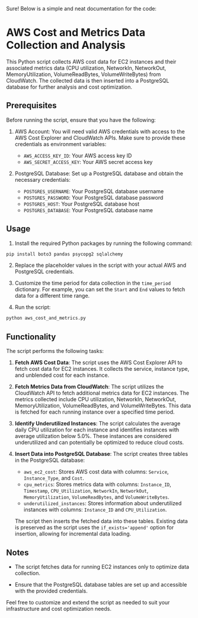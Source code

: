Sure! Below is a simple and neat documentation for the code:

# AWS Cost and Metrics Data Collection and Analysis

This Python script collects AWS cost data for EC2 instances and their associated metrics data (CPU utilization, NetworkIn, NetworkOut, MemoryUtilization, VolumeReadBytes, VolumeWriteBytes) from CloudWatch. The collected data is then inserted into a PostgreSQL database for further analysis and cost optimization.

## Prerequisites

Before running the script, ensure that you have the following:

1. AWS Account: You will need valid AWS credentials with access to the AWS Cost Explorer and CloudWatch APIs. Make sure to provide these credentials as environment variables:

   - `AWS_ACCESS_KEY_ID`: Your AWS access key ID
   - `AWS_SECRET_ACCESS_KEY`: Your AWS secret access key

2. PostgreSQL Database: Set up a PostgreSQL database and obtain the necessary credentials:

   - `POSTGRES_USERNAME`: Your PostgreSQL database username
   - `POSTGRES_PASSWORD`: Your PostgreSQL database password
   - `POSTGRES_HOST`: Your PostgreSQL database host
   - `POSTGRES_DATABASE`: Your PostgreSQL database name

## Usage

1. Install the required Python packages by running the following command:

```bash
pip install boto3 pandas psycopg2 sqlalchemy
```

2. Replace the placeholder values in the script with your actual AWS and PostgreSQL credentials.

3. Customize the time period for data collection in the `time_period` dictionary. For example, you can set the `Start` and `End` values to fetch data for a different time range.

4. Run the script:

```bash
python aws_cost_and_metrics.py
```

## Functionality

The script performs the following tasks:

1. **Fetch AWS Cost Data**: The script uses the AWS Cost Explorer API to fetch cost data for EC2 instances. It collects the service, instance type, and unblended cost for each instance.

2. **Fetch Metrics Data from CloudWatch**: The script utilizes the CloudWatch API to fetch additional metrics data for EC2 instances. The metrics collected include CPU utilization, NetworkIn, NetworkOut, MemoryUtilization, VolumeReadBytes, and VolumeWriteBytes. This data is fetched for each running instance over a specified time period.

3. **Identify Underutilized Instances**: The script calculates the average daily CPU utilization for each instance and identifies instances with average utilization below 5.0%. These instances are considered underutilized and can potentially be optimized to reduce cloud costs.

4. **Insert Data into PostgreSQL Database**: The script creates three tables in the PostgreSQL database:

   - `aws_ec2_cost`: Stores AWS cost data with columns: `Service`, `Instance_Type`, and `Cost`.
   - `cpu_metrics`: Stores metrics data with columns: `Instance_ID`, `Timestamp`, `CPU_Utilization`, `NetworkIn`, `NetworkOut`, `MemoryUtilization`, `VolumeReadBytes`, and `VolumeWriteBytes`.
   - `underutilized_instances`: Stores information about underutilized instances with columns: `Instance_ID` and `CPU_Utilization`.

   The script then inserts the fetched data into these tables. Existing data is preserved as the script uses the `if_exists='append'` option for insertion, allowing for incremental data loading.

## Notes

- The script fetches data for running EC2 instances only to optimize data collection.

- Ensure that the PostgreSQL database tables are set up and accessible with the provided credentials.

Feel free to customize and extend the script as needed to suit your infrastructure and cost optimization needs.
